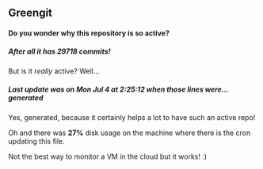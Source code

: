 ## Greengit

#### Do you wonder why this repository is so active?

##### After all it has 29718 commits!

But is it *really* active? Well...

##### Last update was on Mon Jul 4 at 2:25:12 when those lines were... generated

Yes, generated, because it certainly helps a lot to have such an active repo!

Oh and there was **27%** disk usage on the machine
where there is the cron updating this file.

Not the best way to monitor a VM in the cloud but it works! :)
